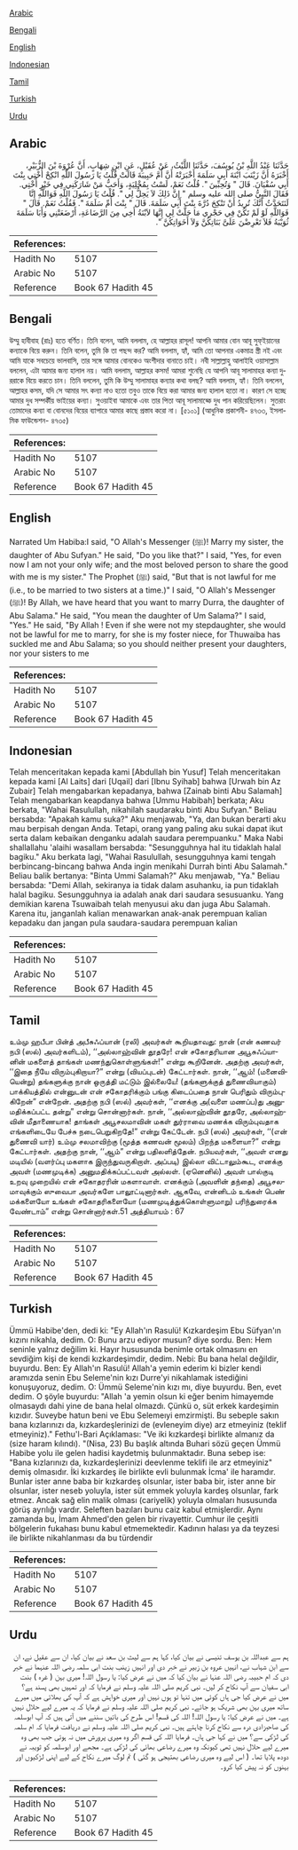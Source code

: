 [Arabic](#arabic)

[Bengali](#bengali)

[English](#english)

[Indonesian](#indonesian)

[Tamil](#tamil)

[Turkish](#turkish)

[Urdu](#urdu)

## Arabic


<div dir="rtl" lang="ar" style={{fontSize:'larger',backgroundColor:'#f8f9fa',padding:20}}>
حَدَّثَنَا عَبْدُ اللَّهِ بْنُ يُوسُفَ، حَدَّثَنَا اللَّيْثُ، عَنْ عُقَيْلٍ، عَنِ ابْنِ شِهَابٍ، أَنَّ عُرْوَةَ بْنَ الزُّبَيْرِ، أَخْبَرَهُ أَنَّ زَيْنَبَ ابْنَةَ أَبِي سَلَمَةَ أَخْبَرَتْهُ أَنَّ أُمَّ حَبِيبَةَ قَالَتْ قُلْتُ يَا رَسُولَ اللَّهِ انْكِحْ أُخْتِي بِنْتَ أَبِي سُفْيَانَ‏.‏ قَالَ ‏"‏ وَتُحِبِّينَ ‏"‏‏.‏ قُلْتُ نَعَمْ، لَسْتُ بِمُخْلِيَةٍ، وَأَحَبُّ مَنْ شَارَكَنِي فِي خَيْرٍ أُخْتِي‏.‏ فَقَالَ النَّبِيُّ صلى الله عليه وسلم ‏"‏ إِنَّ ذَلِكَ لاَ يَحِلُّ لِي ‏"‏‏.‏ قُلْتُ يَا رَسُولَ اللَّهِ فَوَاللَّهِ إِنَّا لَنَتَحَدَّثُ أَنَّكَ تُرِيدُ أَنْ تَنْكِحَ دُرَّةَ بِنْتَ أَبِي سَلَمَةَ‏.‏ قَالَ ‏"‏ بِنْتَ أُمِّ سَلَمَةَ ‏"‏‏.‏ فَقُلْتُ نَعَمْ‏.‏ قَالَ ‏"‏ فَوَاللَّهِ لَوْ لَمْ تَكُنْ فِي حَجْرِي مَا حَلَّتْ لِي إِنَّهَا لاَبْنَةُ أَخِي مِنَ الرَّضَاعَةِ، أَرْضَعَتْنِي وَأَبَا سَلَمَةَ ثُوَيْبَةُ فَلاَ تَعْرِضْنَ عَلَىَّ بَنَاتِكُنَّ وَلاَ أَخَوَاتِكُنَّ ‏"‏‏.‏
</div>
<div style={{backgroundColor:'#f8f9fa',padding:20, marginBottom: 10}}><table> <thead> <tr> <th>References:</th> <th></th> </tr> </thead> <tbody><tr><td>Hadith No</td><td>5107</td></tr><tr><td>Arabic No</td><td>5107</td></tr><tr><td>Reference</td><td>Book 67 Hadith 45</td></tr></tbody></table></div>

## Bengali


<div dir="ltr" lang="bn" style={{fontSize:'larger',backgroundColor:'#f8f9fa',padding:20}}>
উম্মু হাবীবাহ (রাঃ) হতে বর্ণিত। তিনি বলেন, আমি বললাম, হে আল্লাহর রাসূল! আপনি আমার বোন আবূ সুফ্ইয়ানের কন্যাকে বিয়ে করুন। তিনি বলেন, তুমি কি তা পছন্দ কর? আমি বললাম, হ্যাঁ, আমি তো আপনার একমাত্র স্ত্রী নই এবং আমি যাকে সবচেয়ে ভালবাসি, তার সঙ্গে আমার বোনকেও অংশীদার বানাতে চাই। নবী সাল্লাল্লাহু আলাইহি ওয়াসাল্লাম বললেন, এটা আমার জন্য হালাল নয়। আমি বললাম, আল্লাহর কসম! আমরা শুনেছি যে আপনি আবূ সালামাহর কন্যা দুররাকে বিয়ে করতে চান। তিনি বললেন, তুমি কি উম্মু সালামাহর কন্যার কথা বলছ? আমি বললাম, হ্যাঁ। তিনি বললেন, আল্লাহর কসম, যদি সে আমার সৎ কন্যা নাও হতো তবুও তাকে বিয়ে করা আমার জন্য হালাল হতো না। কারণ সে হচ্ছে আমার দুধ সম্পর্কীয় ভাইয়ের কন্যা। সুওয়াইবা আমাকে এবং তার পিতা আবূ সালামাহ্কে দুধ পান করিয়েছিলেন। সুতরাং তোমাদের কন্যা বা বোনদের বিয়ের ব্যাপারে আমার কাছে প্রস্তাব করো না। [৫১০১] (আধুনিক প্রকাশনী- ৪৭৩৩, ইসলামিক ফাউন্ডেশন- ৪৭৩৫)
</div>
<div style={{backgroundColor:'#f8f9fa',padding:20, marginBottom: 10}}><table> <thead> <tr> <th>References:</th> <th></th> </tr> </thead> <tbody><tr><td>Hadith No</td><td>5107</td></tr><tr><td>Arabic No</td><td>5107</td></tr><tr><td>Reference</td><td>Book 67 Hadith 45</td></tr></tbody></table></div>

## English


<div dir="ltr" lang="en" style={{fontSize:'larger',backgroundColor:'#f8f9fa',padding:20}}>
Narrated Um Habiba:I said, "O Allah's Messenger (ﷺ)! Marry my sister, the daughter of Abu Sufyan." He said, "Do you like that?" I said, "Yes, for even now I am not your only wife; and the most beloved person to share the good with me is my sister." The Prophet (ﷺ) said, "But that is not lawful for me (i.e., to be married to two sisters at a time.)" I said, "O Allah's Messenger (ﷺ)! By Allah, we have heard that you want to marry Durra, the daughter of Abu Salama." He said, "You mean the daughter of Um Salama?" I said, "Yes." He said, "By Allah ! Even if she were not my stepdaughter, she would not be lawful for me to marry, for she is my foster niece, for Thuwaiba has suckled me and Abu Salama; so you should neither present your daughters, nor your sisters to me
</div>
<div style={{backgroundColor:'#f8f9fa',padding:20, marginBottom: 10}}><table> <thead> <tr> <th>References:</th> <th></th> </tr> </thead> <tbody><tr><td>Hadith No</td><td>5107</td></tr><tr><td>Arabic No</td><td>5107</td></tr><tr><td>Reference</td><td>Book 67 Hadith 45</td></tr></tbody></table></div>

## Indonesian


<div dir="ltr" lang="id" style={{fontSize:'larger',backgroundColor:'#f8f9fa',padding:20}}>
Telah menceritakan kepada kami [Abdullah bin Yusuf] Telah menceritakan kepada kami [Al Laits] dari [Uqail] dari [Ibnu Syihab] bahwa [Urwah bin Az Zubair] Telah mengabarkan kepadanya, bahwa [Zainab binti Abu Salamah] Telah mengabarkan keapdanya bahwa [Ummu Habibah] berkata; Aku berkata, "Wahai Rasulullah, nikahilah saudaraku binti Abu Sufyan." Beliau bersabda: "Apakah kamu suka?" Aku menjawab, "Ya, dan bukan berarti aku mau berpisah dengan Anda. Tetapi, orang yang paling aku sukai dapat ikut serta dalam kebaikan denganku adalah saudara perempuanku." Maka Nabi shallallahu 'alaihi wasallam bersabda: "Sesungguhnya hal itu tidaklah halal bagiku." Aku berkata lagi, "Wahai Rasulullah, sesungguhnya kami tengah berbincang-bincang bahwa Anda ingin menikahi Durrah binti Abu Salamah." Beliau balik bertanya: "Binta Ummi Salamah?" Aku menjawab, "Ya." Beliau bersabda: "Demi Allah, sekiranya ia tidak dalam asuhanku, ia pun tidaklah halal bagiku. Sesungguhnya ia adalah anak dari saudara sesusuanku. Yang demikian karena Tsuwaibah telah menyusui aku dan juga Abu Salamah. Karena itu, janganlah kalian menawarkan anak-anak perempuan kalian kepadaku dan jangan pula saudara-saudara perempuan kalian
</div>
<div style={{backgroundColor:'#f8f9fa',padding:20, marginBottom: 10}}><table> <thead> <tr> <th>References:</th> <th></th> </tr> </thead> <tbody><tr><td>Hadith No</td><td>5107</td></tr><tr><td>Arabic No</td><td>5107</td></tr><tr><td>Reference</td><td>Book 67 Hadith 45</td></tr></tbody></table></div>

## Tamil


<div dir="ltr" lang="ta" style={{fontSize:'larger',backgroundColor:'#f8f9fa',padding:20}}>
உம்மு ஹபீபா பின்த் அபீசுஃப்யான் (ரலி) அவர்கள் கூறியதாவது: நான் (என் கணவர் நபி (ஸல்) அவர்களிடம்), ‘‘அல்லாஹ்வின் தூதரே! என் சகோதரியான அபூசுஃப்யானின் மகளைத் தாங்கள் மணந்துகொள்ளுங்கள்!” என்று கூறினேன். அதற்கு அவர்கள், ‘‘இதை நீயே விரும்புகிறாயா?” என்று (வியப்புடன்) கேட்டார்கள். நான், ‘‘ஆம்! (மனைவியென்று) தங்களுக்கு நான் ஒருத்தி மட்டும் இல்லையே! (தங்களுக்குத் துணைவியாகும்) பாக்கியத்தில் என்னுடன் என் சகோதரிக்கும் பங்கு கிடைப்பதை நான் பெரிதும் விரும்புகிறேன்” என்றேன். அதற்கு நபி (ஸல்) அவர்கள், ‘‘எனக்கு அ(வளை மணப்ப)து அனுமதிக்கப்பட்ட தன்று” என்று சொன்னார்கள். நான், ‘‘அல்லாஹ்வின் தூதரே, அல்லாஹ்வின் மீதாணையாக! தாங்கள் அபூசலமாவின் மகள் துர்ராவை மணக்க விரும்புவதாக எங்களிடையே பேச்சு நடைபெறுகிறதே!” என்று கேட்டேன். நபி (ஸல்) அவர்கள், ‘‘(என் துணைவி யார்) உம்மு சலமாவிற்கு (மூத்த கணவன் மூலம்) பிறந்த மகளையா?” என்று கேட்டார்கள். அதற்கு நான், ‘‘ஆம்” என்று பதிலளித்தேன். நபியவர்கள், ‘‘அவள் எனது மடியில் (வளர்ப்பு மகளாக இருந்துவருகிறாள். அப்படி) இல்லா விட்டாலும்கூட, எனக்கு அவள் (மணமுடிக்க) அனுமதிக்கப்பட்டவள் அல்லள். (ஏனெனில்) அவள் பால்குடி உறவு முறையில் என் சகோதரரின் மகளாவாள். எனக்கும் (அவளின் தந்தை) அபூசலமாவுக்கும் ஸுவைபா அவர்களே பாலூட்டினார்கள். ஆகவே, என்னிடம் உங்கள் பெண் மக்களையோ உங்கள் சகோதரிகளையோ (மணமுடித்துக்கொள்ளுமாறு) பரிந்துரைக்க வேண்டாம்” என்று சொன்னார்கள்.51 அத்தியாயம் : 67
</div>
<div style={{backgroundColor:'#f8f9fa',padding:20, marginBottom: 10}}><table> <thead> <tr> <th>References:</th> <th></th> </tr> </thead> <tbody><tr><td>Hadith No</td><td>5107</td></tr><tr><td>Arabic No</td><td>5107</td></tr><tr><td>Reference</td><td>Book 67 Hadith 45</td></tr></tbody></table></div>

## Turkish


<div dir="ltr" lang="tr" style={{fontSize:'larger',backgroundColor:'#f8f9fa',padding:20}}>
Ümmü Habibe'den, dedi ki: "Ey Allah'ın Rasulü! Kızkardeşim Ebu Süfyan'ın kızını nikahla, dedim. O: Bunu arzu ediyor musun? diye sordu. Ben: Hem seninle yalnız değilim ki. Hayır hususunda benimle ortak olmasını en sevdiğim kişi de kendi kızkardeşimdir, dedim. Nebi: Bu bana helal değildir, buyurdu. Ben: Ey Allah'ın Rasulü! Allah'a yemin ederim ki bizler kendi aramızda senin Ebu Seleme'nin kızı Durre'yi nikahlamak istediğini konuşuyoruz, dedim. O: Ümmü Seleme'nin kızı mı, diye buyurdu. Ben, evet dedim. O şöyle buyurdu: "Allah 'a yemin olsun ki eğer benim himayemde olmasaydı dahi yine de bana helal olmazdı. Çünkü o, süt erkek kardeşimin kızıdır. Suveybe hatun beni ve Ebu Selemeıyi emzirmişti. Bu sebeple sakın bana kızlarınızı da, kızkardeşlerinizi de (evleneyim diye) arz etmeyiniz (teklif etmeyiniz)." Fethu'l-Bari Açıklaması: "Ve iki kızkardeşi birlikte almanız da (size haram kılındı). "(Nisa, 23) Bu başlık altında Buhari sözü geçen Ümmü Habibe yolu ile gelen hadisi kaydetmiş bulunmaktadır. Buna sebep ise: "Bana kızlarınızı da, kızkardeşlerinizi deevlenme teklifi ile arz etmeyiniz" demiş olmasıdır. İki kızkardeş ile birlikte evli bulunmak İcma' ile haramdır. Bunlar ister anne baba bir kızkardeş olsunlar, ister baba bir, ister anne bir olsunlar, ister neseb yoluyla, ister süt emmek yoluyla kardeş olsunlar, fark etmez. Ancak sağ elin malik olması (cariyelik) yoluyla olmaları hususunda görüş ayrılığı vardır. Seleften bazıları bunu caiz kabul etmişlerdir. Aynı zamanda bu, İmam Ahmed'den gelen bir rivayettir. Cumhur ile çeşitli bölgelerin fukahası bunu kabul etmemektedir. Kadının halası ya da teyzesi ile birlikte nikahlanması da bu türdendir
</div>
<div style={{backgroundColor:'#f8f9fa',padding:20, marginBottom: 10}}><table> <thead> <tr> <th>References:</th> <th></th> </tr> </thead> <tbody><tr><td>Hadith No</td><td>5107</td></tr><tr><td>Arabic No</td><td>5107</td></tr><tr><td>Reference</td><td>Book 67 Hadith 45</td></tr></tbody></table></div>

## Urdu


<div dir="rtl" lang="ur" style={{fontSize:'larger',backgroundColor:'#f8f9fa',padding:20}}>
ہم سے عبداللہ بن یوسف تنیسی نے بیان کیا، کہا ہم سے لیث بن سعد نے بیان کیا، ان سے عقیل نے، ان سے ابن شہاب نے، انہیں عروہ بن زبیر نے خبر دی اور انہیں زینب بنت ابی سلمہ رضی اللہ عنہما نے خبر دی کہ ام حبیبہ رضی اللہ عنہا نے بیان کیا کہ میں نے عرض کیا: یا رسول اللہ! میری بہن ( غرہ ) بنت ابی سفیان سے آپ نکاح کر لیں۔ نبی کریم صلی اللہ علیہ وسلم نے فرمایا کہ اور تمہیں بھی پسند ہے؟ میں نے عرض کیا جی ہاں کوئی میں تنہا تو ہوں نہیں اور میری خواہش ہے کہ آپ کی بھلائی میں میرے ساتھ میری بہن بھی شریک ہو جائے۔ نبی کریم صلی اللہ علیہ وسلم نے فرمایا کہ یہ میرے لیے حلال نہیں ہے۔ میں نے عرض کیا: یا رسول اللہ! اللہ کی قسم! اس طرح کی باتیں سننے میں آتی ہیں کہ آپ ابوسلمہ کی صاحبزادی درہ سے نکاح کرنا چاہتے ہیں۔ نبی کریم صلی اللہ علیہ وسلم نے دریافت فرمایا کہ ام سلمہ کی لڑکی سے؟ میں نے کہا جی ہاں۔ فرمایا اللہ کی قسم اگر وہ میری پرورش میں نہ ہوتی جب بھی وہ میرے لیے حلال نہیں تھی کیونکہ وہ میرے رضاعی بھائی کی لڑکی ہے۔ مجھے اور ابوسلمہ کو ثویبہ نے دودھ پلایا تھا۔ ( اس لیے وہ میری رضاعی بھتیجی ہو گئی ) تم لوگ میرے نکاح کے لیے اپنی لڑکیوں اور بہنوں کو نہ پیش کیا کرو۔
</div>
<div style={{backgroundColor:'#f8f9fa',padding:20, marginBottom: 10}}><table> <thead> <tr> <th>References:</th> <th></th> </tr> </thead> <tbody><tr><td>Hadith No</td><td>5107</td></tr><tr><td>Arabic No</td><td>5107</td></tr><tr><td>Reference</td><td>Book 67 Hadith 45</td></tr></tbody></table></div>
